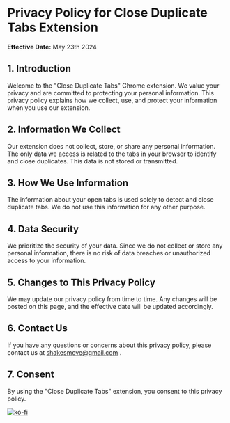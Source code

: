 # Privacy Policy for Close Duplicate Tabs Extension

**Effective Date:** May 23th 2024

## 1. Introduction

Welcome to the "Close Duplicate Tabs" Chrome extension. We value your privacy and are committed to protecting your personal information. This privacy policy explains how we collect, use, and protect your information when you use our extension.

## 2. Information We Collect

Our extension does not collect, store, or share any personal information. The only data we access is related to the tabs in your browser to identify and close duplicates. This data is not stored or transmitted.

## 3. How We Use Information

The information about your open tabs is used solely to detect and close duplicate tabs. We do not use this information for any other purpose.

## 4. Data Security

We prioritize the security of your data. Since we do not collect or store any personal information, there is no risk of data breaches or unauthorized access to your information.

## 5. Changes to This Privacy Policy

We may update our privacy policy from time to time. Any changes will be posted on this page, and the effective date will be updated accordingly.

## 6. Contact Us

If you have any questions or concerns about this privacy policy, please contact us at shakesmove@gmail.com .

## 7. Consent

By using the "Close Duplicate Tabs" extension, you consent to this privacy policy.

[![ko-fi](https://ko-fi.com/img/githubbutton_sm.svg)](https://ko-fi.com/X8X5YGVRU)